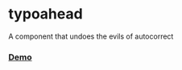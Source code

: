 # typoahead
A component that undoes the evils of autocorrect

### [Demo](https://qbalin.github.io/typoahead/)
